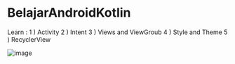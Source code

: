 # BelajarAndroidKotlin
Learn :
1 ) Activity
2 ) Intent
3 ) Views and ViewGroub 
4 ) Style and Theme
5 ) RecyclerView

![image](https://user-images.githubusercontent.com/39661340/174573602-b38d2efa-af3f-49f4-befc-20e11a8b8141.png)
